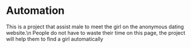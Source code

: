 # Automation
This is a project that assist male to meet the girl on the anonymous dating website.\n
People do not have to waste their time on this page, the project will help them to find a girl automatically
